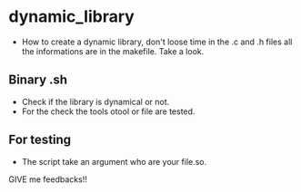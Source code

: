 # dynamic_library
* How to create a dynamic library, don't loose time in the .c and .h files all the informations are
in the makefile. Take a look.

## Binary .sh
* Check if the library is dynamical or not.
* For the check the tools otool or file are tested.

## For testing
* The script take an argument who are your file.so.

GIVE me feedbacks!!
